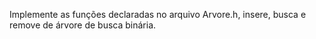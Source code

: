 Implemente as funções declaradas no arquivo Arvore.h, insere, busca e remove de árvore de busca binária.